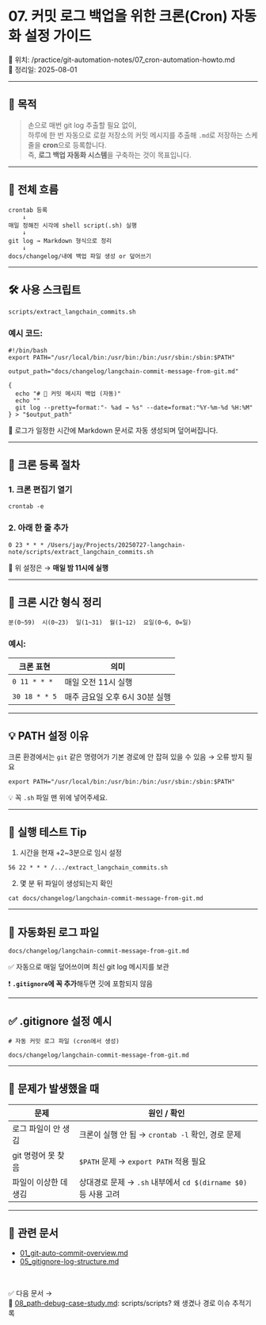 # 07. 커밋 로그 백업을 위한 크론(Cron) 자동화 설정 가이드

📁 위치: /practice/git-automation-notes/07_cron-automation-howto.md  
📅 정리일: 2025-08-01

---

## 🎯 목적

> 손으로 매번 git log 추출할 필요 없이,  
> 하루에 한 번 자동으로 로컬 저장소의 커밋 메시지를 추출해 `.md`로 저장하는 스케줄을 **cron**으로 등록합니다.  
> 즉, **로그 백업 자동화 시스템**을 구축하는 것이 목표입니다.

---

## 🧩 전체 흐름

```
crontab 등록
    ↓
매일 정해진 시각에 shell script(.sh) 실행
    ↓
git log → Markdown 형식으로 정리
    ↓
docs/changelog/내에 백업 파일 생성 or 덮어쓰기
```

---

## 🛠 사용 스크립트

```
scripts/extract_langchain_commits.sh
```

### 예시 코드:

```
#!/bin/bash
export PATH="/usr/local/bin:/usr/bin:/bin:/usr/sbin:/sbin:$PATH"

output_path="docs/changelog/langchain-commit-message-from-git.md"

{
  echo "# 🧾 커밋 메시지 백업 (자동)"
  echo ""
  git log --pretty=format:"- %ad → %s" --date=format:"%Y-%m-%d %H:%M"
} > "$output_path"
```

📎 로그가 일정한 시간에 Markdown 문서로 자동 생성되며 덮어써집니다.

---

## 🧭 크론 등록 절차

### 1. 크론 편집기 열기

```
crontab -e
```

### 2. 아래 한 줄 추가

```
0 23 * * * /Users/jay/Projects/20250727-langchain-note/scripts/extract_langchain_commits.sh
```

🎯 위 설정은 → **매일 밤 11시에 실행**

---

## 📌 크론 시간 형식 정리

```
분(0~59)  시(0~23)  일(1~31)  월(1~12)  요일(0~6, 0=일)
```

### 예시:

| 크론 표현      | 의미             |
|----------------|------------------|
| `0 11 * * *`   | 매일 오전 11시 실행 |
| `30 18 * * 5`  | 매주 금요일 오후 6시 30분 실행 |

---

## 💡 PATH 설정 이유

크론 환경에서는 `git` 같은 명령어가 기본 경로에 안 잡혀 있을 수 있음 → 오류 방지 필요

```
export PATH="/usr/local/bin:/usr/bin:/bin:/usr/sbin:/sbin:$PATH"
```

💡 꼭 `.sh` 파일 맨 위에 넣어주세요.

---

## 🧪 실행 테스트 Tip

1. 시간을 현재 +2~3분으로 임시 설정
```
56 22 * * * /.../extract_langchain_commits.sh
```

2. 몇 분 뒤 파일이 생성되는지 확인
```
cat docs/changelog/langchain-commit-message-from-git.md
```

---

## 🔄 자동화된 로그 파일

```
docs/changelog/langchain-commit-message-from-git.md
```

✅ 자동으로 매일 덮어쓰이며 최신 git log 메시지를 보관  

❗ **`.gitignore`에 꼭 추가**해두면 깃에 포함되지 않음

---

## ✅ .gitignore 설정 예시

```
# 자동 커밋 로그 파일 (cron에서 생성)

docs/changelog/langchain-commit-message-from-git.md
```

---

## 🛑 문제가 발생했을 때

| 문제 | 원인 / 확인 |
|------|-------------|
| 로그 파일이 안 생김 | 크론이 실행 안 됨 → `crontab -l` 확인, 경로 문제 |
| git 명령어 못 찾음 | `$PATH` 문제 → `export PATH` 적용 필요 |
| 파일이 이상한 데 생김 | 상대경로 문제 → `.sh` 내부에서 `cd $(dirname $0)` 등 사용 고려 |

---

## 🔗 관련 문서

- [01_git-auto-commit-overview.md](./01_git-auto-commit-overview.md)
- [05_gitignore-log-structure.md](./05_gitignore-log-structure.md)

<br>

✅ 다음 문서 →  
📄 [08_path-debug-case-study.md](./08_path-debug-case-study.md): scripts/scripts? 왜 생겼나 경로 이슈 추적기록
